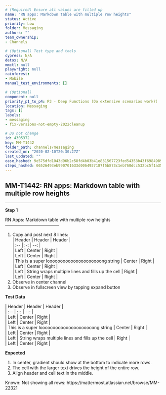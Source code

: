 ```yaml
---
# (Required) Ensure all values are filled up
name: "RN apps: Markdown table with multiple row heights"
status: Active
priority: Low
folder: Messaging
authors: ""
team_ownership: 
- Channels

# (Optional) Test type and tools
cypress: N/A
detox: N/A
mmctl: null
playwright: null
rainforest: 
- Mobile
manual_test_environments: []

# (Optional)
component: null
priority_p1_to_p4: P3 - Deep Functions (Do extensive scenarios work?)
location: Messaging
tags: []
labels: 
- messaging
- fix-versions-not-empty-2022cleanup

# Do not change
id: 4305372
key: MM-T1442
folder_path: channels/messaging
created_on: "2020-02-10T20:30:27Z"
last_updated: ""
case_hashed: 9e575dfd1043d96b2c58fd4b03b41e831567723fed54358b43f6984989a51689688086c63fc458a1804d3940636aa897
steps_hashed: 06526493eb990701633d0064927187f5b873c1eb760dcc532bc5f1a356bc3c3cf490c6f96e82fd7f72ed01b244115f02
---
```


## MM-T1442: RN apps: Markdown table with multiple row heights

---

**Step 1**

RN Apps: Markdown table with multiple row heights\
–––––––––––––––––––––––––

1. Copy and post next 8 lines:
   \
   \| Header | Header | Header |\
   \| :-- | :-: | --: |\
   \| Left | Center | Right |\
   \| Left | Center | Right |\
   \| This is a super looooooooooooooooooooong string | Center | Right |\
   \| Left | Center | Right |\
   \| Left | String wraps multiple lines and fills up the cell | Right |\
   \| Left | Center | Right |
2. Observe in center channel
3. Observe in fullscreen view by tapping expand button

**Test Data**

\| Header | Header | Header |\
\| :-- | :-: | --: |\
\| Left | Center | Right |\
\| Left | Center | Right |\
\| This is a super looooooooooooooooooooong string | Center | Right |\
\| Left | Center | Right |\
\| Left | String wraps multiple lines and fills up the cell | Right |\
\| Left | Center | Right |

**Expected**

1. In center, gradient should show at the bottom to indicate more rows.
2. The cell with the larger text drives the height of the entire row.
3. Align header and cell text in the middle.

Known: Not showing all rows: https\://mattermost.atlassian.net/browse/MM-22321
